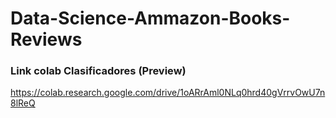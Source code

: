 # Data-Science-Ammazon-Books-Reviews

### Link colab Clasificadores (Preview)

https://colab.research.google.com/drive/1oARrAml0NLq0hrd40gVrrvOwU7n8lReQ